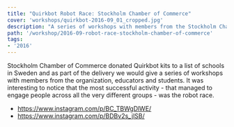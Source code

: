 ```yaml
---
title: "Quirkbot Robot Race: Stockholm Chamber of Commerce"
cover: 'workshops/quirkbot-2016-09_01_cropped.jpg'
description: "A series of workshops with members from the Stockholm Chamber of Commerce, educators and students."
path: '/workshop/2016-09-robot-race-stockholm-chamber-of-commerce'
tags:
- '2016'
---
```


Stockholm Chamber of Commerce donated Quirkbot kits to a list of schools in Sweden and as part of the delivery we would give a series of workshops with members from the organization, educators and students. It was interesting to notice that the most successful activity - that managed to engage people across all the very different groups - was the robot race.

- https://www.instagram.com/p/BC_TBWgDlWE/
- https://www.instagram.com/p/BDBv2s_jlSB/
